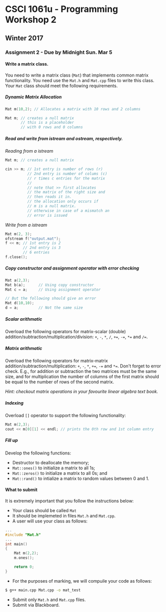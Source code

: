 # CSCI 1061u - Programming Workshop 2 

## Winter 2017

### Assignment 2 - Due by Midnight Sun. Mar 5 

#### Write a matrix class.

You need to write a matrix class (`Mat`) that implements common matrix functionality.  You need use the `Mat.h` and `Mat.cpp` files to write this class.   Your `Mat` class should meet the following requirements.

##### Dynamic Matrix Allocation

~~~cpp
Mat m(10,2); // Allocates a matrix with 10 rows and 2 columns

Mat m; // creates a null matrix
       // this is a placeholder 
       // with 0 rows and 0 columns
~~~

##### Read and write from istream and ostream, respectively.

*Reading from a istream*

~~~cpp
Mat m; // creates a null matrix

cin >> m; // 1st entry is number of rows (r)
          // 2nd entry is number of colums (c)
          // r times c entries for the matrix
          //
          // note that >> first allocates
          // the matrix of the right size and 
          // then reads it in.
          // the allocation only occurs if
          // m is a null matrix.
          // otherwise in case of a mismatch an
          // error is issued
~~~

*Write from a istream*

~~~cpp
Mat m(2, 3);
ofstream f("output.mat");
f << m; // 1st entry is 2
        // 2nd entry is 3 
        // 6 entries
f.close();
~~~

##### Copy constructor and assignment operator with error checking

~~~cpp
Mat a(2,3);
Mat b(a);      // Using copy constructor
Mat c = a;     // Using assignment operator

// But the following should give an error
Mat d(10,10);
d = a;         // Not the same size
~~~

##### Scalar arithmatic

Overload the following operators for matrix-scalar (double) addition/subtraction/multiplication/division: `+`, `-`, `*`, `/`, `+=`, `-=`, `*=` and `/=`.

##### Matrix arithmatic

Overload the following operators for matrix-matrix addition/subtraction/multiplication: `+`, `-`, `*`, `+=`, `-=` and `*=`.  Don't forget to error check.  E.g., for addition or subtraction the two matrices must be the same size, and for multiplication the number of columns of the first matrix should be equal to the number of rows of the second matrix.  

*Hint: checkout matrix operations in your favourite linear algebra text book.*

##### Indexing

Overload `[]` operator to support the following functionality:

~~~cpp
Mat m(2,3);
cout << m[0][1] << endl; // prints the 0th row and 1st column entry
~~~

##### Fill up

Develop the following functions:

- Destructor to deallocate the memory;
- `Mat::ones()` to initialize a matrix to all 1s;
- `Mat::zeros()` to initialize a matrix to all 0s; and
- `Mat::rand()` to intialize a matrix to random values between 0 and 1.

#### What to submit

It is extremely important that you follow the instructions below:

- Your class should be called `Mat`
- It should be implemeted in files `Mat.h` and `Mat.cpp`. 
- A user will use your class as follows:

~~~cpp
...
#include "Mat.h"
...
int main()
{
	Mat m(2,2);
	m.ones();

	return 0;
}
~~~

- For the purposes of marking, we will compuile your code as follows:

~~~bash
$ g++ main.cpp Mat.cpp -o mat_test
~~~

- Submit only `Mat.h` and `Mat.cpp` files.
- Submit via Blackboard.